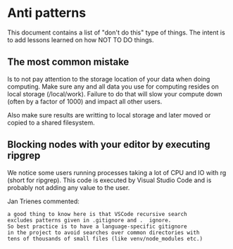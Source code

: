 # Anti patterns

This document contains a list of "don't do this" type of things. The intent is to add lessons learned on how NOT TO DO things.

## The most common mistake

Is to not pay attention to the storage location of your data when doing computing. Make sure any and all data you use for computing resides on local storage (/local/work).
Failure to do that will slow your compute down (often by a factor of 1000) and impact all other users.

Also make sure results are writting to local storage and later moved or copied to a shared filesystem. 

## Blocking nodes with your editor by executing ripgrep

We notice some users running processes taking a lot of CPU and IO with rg (short for ripgrep). This code is executed by Visual Studio Code and is probably not adding any value to the user.

Jan Trienes commented:

``` { .sh }
a good thing to know here is that VSCode recursive search 
excludes patterns given in .gitignore and .  ignore. 
So best practice is to have a language-specific gitignore 
in the project to avoid searches over common directories with 
tens of thousands of small files (like venv/node_modules etc.)
```
